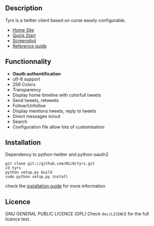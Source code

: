 Description
-----------

Tyrs is a twitter client based on curse easely configurable.

- [Home Site](http://tyrs.nicosphere.net)
- [Quick Start](http://tyrs.nicosphere.net/quick_start.html)
- [Screenshot](http://tyrs.nicosphere.net/screenshot.html)
- [Reference guide](http://tyrs.nicosphere.net/reference.html)

Functionnality
--------------

- **Oauth authentification**
- utf-8 support
- 256 Colors
- Transparency
- Display home timeline with colorfull tweets
- Send tweets, retweets
- Follow/Unfollow
- Display mentions tweets, reply to tweets
- Direct messages in/out
- Search
- Configuration file allow lots of customisation

Installation
------------

Dependency to python-twitter and python-oauth2

    git clone git://github.com/Nic0/tyrs.git
    cd tyrs
    python setup.py build
    sudo python setup.py install

check the [installation guide](http://tyrs.nicosphere.net/reference.html#installation) for more information.

Licence
-------

GNU GENERAL PUBLIC LICENCE (GPL)
Check `doc/LICENCE` for the full licence text.

